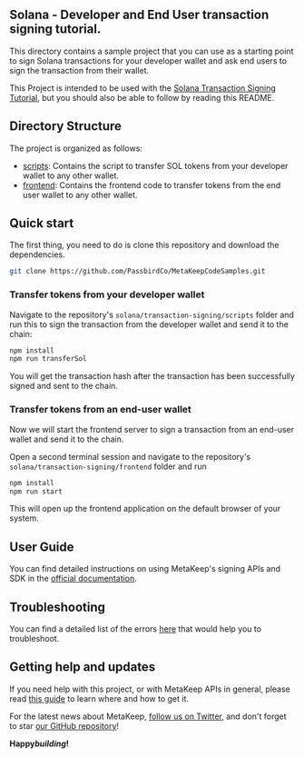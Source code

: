 ## Solana - Developer and End User transaction signing tutorial.

This directory contains a sample project that you can use as a starting point to sign Solana transactions for your developer wallet and ask end users to sign the transaction from their wallet.

This Project is intended to be used with the [Solana Transaction Signing Tutorial](https://docs.metakeep.xyz/docs/solana-developer-transaction-signing), but you should also be able to follow by reading this README.

## Directory Structure

The project is organized as follows:

- [scripts](./scripts): Contains the script to transfer SOL tokens from your developer wallet to any other wallet.
- [frontend](./frontend): Contains the frontend code to transfer tokens from the end user wallet to any other wallet.

## Quick start

The first thing, you need to do is clone this repository and download the dependencies.

```sh
git clone https://github.com/PassbirdCo/MetaKeepCodeSamples.git
```

### Transfer tokens from your developer wallet

Navigate to the repository's `solana/transaction-signing/scripts` folder and run this to sign the transaction from the developer wallet and send it to the chain:

```sh
npm install
npm run transferSol
```

You will get the transaction hash after the transaction has been successfully signed and sent to the chain.

### Transfer tokens from an end-user wallet

Now we will start the frontend server to sign a transaction from an end-user wallet and send it to the chain.

Open a second terminal session and navigate to the repository's `solana/transaction-signing/frontend` folder and run

```sh
npm install
npm run start
```

This will open up the frontend application on the default browser of your system.

## User Guide

You can find detailed instructions on using MetaKeep's signing APIs and SDK in the [official documentation](https://docs.metakeep.xyz/).

## Troubleshooting

You can find a detailed list of the errors [here](https://docs.metakeep.xyz/reference/api-error-status) that would help you to troubleshoot.

## Getting help and updates

If you need help with this project, or with MetaKeep APIs in general, please read [this guide](https://docs.metakeep.xyz/) to learn where and how to get it.

For the latest news about MetaKeep, [follow us on Twitter](https://twitter.com/metakeep), and don't forget to star [our GitHub repository](https://github.com/PassbirdCo/MetaKeepCodeSamples.git)!

**Happy*building*!**
